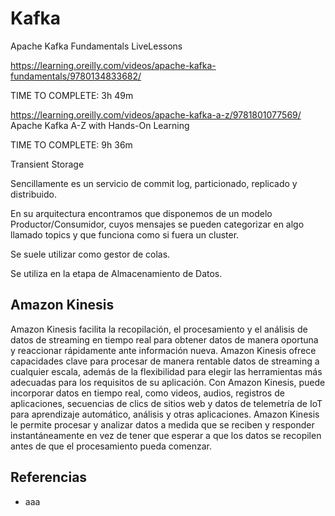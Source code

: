 # Kafka

Apache Kafka Fundamentals LiveLessons

https://learning.oreilly.com/videos/apache-kafka-fundamentals/9780134833682/

TIME TO COMPLETE:
3h 49m



https://learning.oreilly.com/videos/apache-kafka-a-z/9781801077569/
Apache Kafka A-Z with Hands-On Learning

TIME TO COMPLETE:
9h 36m


Transient Storage

Sencillamente es un servicio de commit log, particionado, replicado y distribuido.

En su arquitectura encontramos que disponemos de un modelo Productor/Consumidor, cuyos mensajes se pueden categorizar en algo llamado topics y que funciona como si fuera un cluster.

Se suele utilizar como gestor de colas.

Se utiliza en la etapa de Almacenamiento de Datos.


## Amazon Kinesis

Amazon Kinesis facilita la recopilación, el procesamiento y el análisis de datos de streaming en tiempo real para obtener datos de manera oportuna y reaccionar rápidamente ante información nueva. Amazon Kinesis ofrece capacidades clave para procesar de manera rentable datos de streaming a cualquier escala, además de la flexibilidad para elegir las herramientas más adecuadas para los requisitos de su aplicación. Con Amazon Kinesis, puede incorporar datos en tiempo real, como videos, audios, registros de aplicaciones, secuencias de clics de sitios web y datos de telemetría de IoT para aprendizaje automático, análisis y otras aplicaciones. Amazon Kinesis le permite procesar y analizar datos a medida que se reciben y responder instantáneamente en vez de tener que esperar a que los datos se recopilen antes de que el procesamiento pueda comenzar.

## Referencias

* aaa
